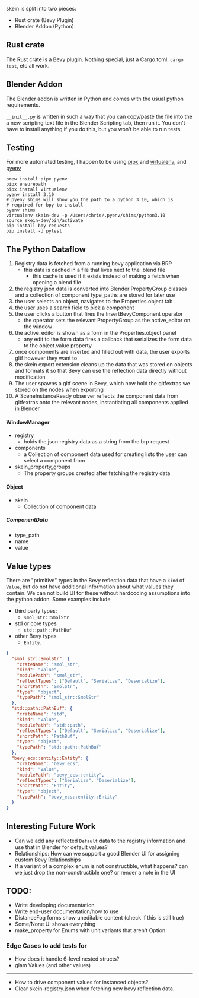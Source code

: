 skein is split into two pieces:

- Rust crate (Bevy Plugin)
- Blender Addon (Python)

## Rust crate

The Rust crate is a Bevy plugin. Nothing special, just a Cargo.toml. `cargo test`, etc all work.

## Blender Addon

The Blender addon is written in Python and comes with the usual python requirements.

`__init__.py` is written in such a way that you can copy/paste the file into the a new scripting text file in the Blender Scripting tab, then run it. You don't have to install anything if you do this, but you won't be able to run tests.

## Testing

For more automated testing, I happen to be using [pipx](https://github.com/pypa/pipx) and [virtualenv](https://virtualenv.pypa.io), and [pyenv]()

```
brew install pipx pyenv
pipx ensurepath
pipx install virtualenv
pyenv install 3.10
# pyenv shims will show you the path to a python 3.10, which is
# required for bpy to install
pyenv shims
virtualenv skein-dev -p /Users/chris/.pyenv/shims/python3.10
source skein-dev/bin/activate
pip install bpy requests
pip install -U pytest
```

## The Python Dataflow

1. Registry data is fetched from a running bevy application via BRP
   - this data is cached in a file that lives next to the .blend file
     - this cache is used if it exists instead of making a fetch when opening a blend file
2. the registry json data is converted into Blender PropertyGroup classes and a collection of component type_paths are stored for later use
3. the user selects an object, navigates to the Properties.object tab
4. the user uses a search field to pick a component
5. the user clicks a button that fires the InsertBevyComponent operator
   - the operator sets the relevant PropertyGroup as the active_editor on the window
6. the active_editor is shown as a form in the Properties.object panel
   - any edit to the form data fires a callback that serializes the form data to the object.value property
7. once components are inserted and filled out with data, the user exports gltf however they want to
8. the skein export extension cleans up the data that was stored on objects and formats it so that Bevy can use the reflection data directly without modification
9. The user spawns a gltf scene in Bevy, which now hold the gltfextras we stored on the nodes when exporting
10. A SceneInstanceReady observer reflects the component data from gltfextras onto the relevant nodes, instantiating all components applied in Blender

#### WindowManager

- registry
  - holds the json registry data as a string from the brp request
- components
  - a Collection of component data used for creating lists the user can select a component from
- skein_property_groups
  - The property groups created after fetching the registry data

#### Object

- skein
  - Collection of component data

##### ComponentData

- type_path
- name
- value

## Value types

There are "primitive" types in the Bevy reflection data that have a `kind` of `Value`, but do not have additional information about what values they contain. We can not build UI for these without hardcoding assumptions into the python addon. Some examples include

- third party types:
  - `smol_str::SmolStr`
- std or core types
  - `std::path::PathBuf`
- other Bevy types
  - `Entity`.

```json
{
  "smol_str::SmolStr": {
    "crateName": "smol_str",
    "kind": "Value",
    "modulePath": "smol_str",
    "reflectTypes": ["Default", "Serialize", "Deserialize"],
    "shortPath": "SmolStr",
    "type": "object",
    "typePath": "smol_str::SmolStr"
  },
  "std::path::PathBuf": {
    "crateName": "std",
    "kind": "Value",
    "modulePath": "std::path",
    "reflectTypes": ["Default", "Serialize", "Deserialize"],
    "shortPath": "PathBuf",
    "type": "object",
    "typePath": "std::path::PathBuf"
  },
  "bevy_ecs::entity::Entity": {
    "crateName": "bevy_ecs",
    "kind": "Value",
    "modulePath": "bevy_ecs::entity",
    "reflectTypes": ["Serialize", "Deserialize"],
    "shortPath": "Entity",
    "type": "object",
    "typePath": "bevy_ecs::entity::Entity"
  }
}
```

## Interesting Future Work

- Can we add any reflected `Default` data to the registry information and use that in Blender for default values?
- Relationships: How can we support a good Blender UI for assigning custom Bevy Relationships
- If a variant of a complex enum is not constructible, what happens? can we just drop the non-constructible one? or render a note in the UI

## TODO:

- Write developing documentation
- Write end-user documentation/how to use
- DistanceFog forms show uneditable content (check if this is still true)
- Some/None UI shows everything
- make_property for Enums with unit variants that aren't Option

### Edge Cases to add tests for

- How does it handle 6-level nested structs?
- glam Values (and other values)

---

- How to drive component values for instanced objects?
- Clear skein-registry.json when fetching new bevy reflection data.
